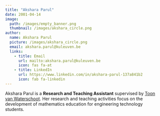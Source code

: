 ```yaml
---
title: "Akshara Parul"
date: 2001-04-14
image: 
  path: /images/empty_banner.png
  thumbnail: /images/akshara_circle.png
author:
  name: Akshara Parul
  picture: /images/akshara_circle.png
  email: akshara.parul@kuleuven.be
  links:
    - title: Email
      url: mailto:akshara.parul@kuleuven.be
      icon: fas fa-at    
    - title: LinkedIn
      url: https://www.linkedin.com/in/akshara-parul-137a841b2
      icon: fab fa-linkedin      
---
```


Akshara Parul is a **Research and Teaching Assistant** supervised by [Toon van Waterschoot](toon_vanwaterschoot). Her research and teaching activities focus on the development of mathematics education for engineering technology students.
